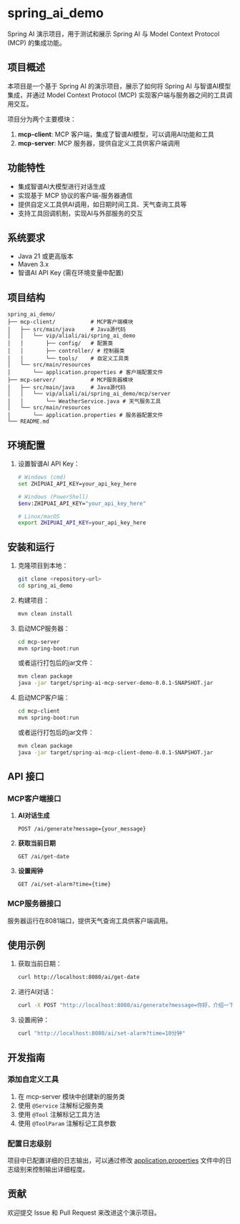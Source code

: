 # spring_ai_demo

Spring AI 演示项目，用于测试和展示 Spring AI 与 Model Context Protocol (MCP) 的集成功能。

## 项目概述

本项目是一个基于 Spring AI 的演示项目，展示了如何将 Spring AI 与智谱AI模型集成，并通过 Model Context Protocol (MCP) 实现客户端与服务器之间的工具调用交互。

项目分为两个主要模块：
1. **mcp-client**: MCP 客户端，集成了智谱AI模型，可以调用AI功能和工具
2. **mcp-server**: MCP 服务器，提供自定义工具供客户端调用

## 功能特性

- 集成智谱AI大模型进行对话生成
- 实现基于 MCP 协议的客户端-服务器通信
- 提供自定义工具供AI调用，如日期时间工具、天气查询工具等
- 支持工具回调机制，实现AI与外部服务的交互

## 系统要求

- Java 21 或更高版本
- Maven 3.x
- 智谱AI API Key (需在环境变量中配置)

## 项目结构

```
spring_ai_demo/
├── mcp-client/           # MCP客户端模块
│   ├── src/main/java     # Java源代码
│   │   └── vip/aliali/ai/spring_ai_demo
│   │       ├── config/   # 配置类
│   │       ├── controller/ # 控制器类
│   │       └── tools/    # 自定义工具类
│   └── src/main/resources
│       └── application.properties # 客户端配置文件
├── mcp-server/           # MCP服务器模块
│   ├── src/main/java     # Java源代码
│   │   └── vip/aliali/ai/spring_ai_demo/mcp/server
│   │       └── WeatherService.java # 天气服务工具
│   └── src/main/resources
│       └── application.properties # 服务器配置文件
└── README.md
```

## 环境配置

1. 设置智谱AI API Key：
   ```bash
   # Windows (cmd)
   set ZHIPUAI_API_KEY=your_api_key_here
   
   # Windows (PowerShell)
   $env:ZHIPUAI_API_KEY="your_api_key_here"
   
   # Linux/macOS
   export ZHIPUAI_API_KEY=your_api_key_here
   ```

## 安装和运行

1. 克隆项目到本地：
   ```bash
   git clone <repository-url>
   cd spring_ai_demo
   ```

2. 构建项目：
   ```bash
   mvn clean install
   ```

3. 启动MCP服务器：
   ```bash
   cd mcp-server
   mvn spring-boot:run
   ```
   
   或者运行打包后的jar文件：
   ```bash
   mvn clean package
   java -jar target/spring-ai-mcp-server-demo-0.0.1-SNAPSHOT.jar
   ```

4. 启动MCP客户端：
   ```bash
   cd mcp-client
   mvn spring-boot:run
   ```
   
   或者运行打包后的jar文件：
   ```bash
   mvn clean package
   java -jar target/spring-ai-mcp-client-demo-0.0.1-SNAPSHOT.jar
   ```

## API 接口

### MCP客户端接口

1. **AI对话生成**
   ```
   POST /ai/generate?message={your_message}
   ```
   
2. **获取当前日期**
   ```
   GET /ai/get-date
   ```
   
3. **设置闹钟**
   ```
   GET /ai/set-alarm?time={time}
   ```

### MCP服务器接口

服务器运行在8081端口，提供天气查询工具供客户端调用。

## 使用示例

1. 获取当前日期：
   ```bash
   curl http://localhost:8080/ai/get-date
   ```

2. 进行AI对话：
   ```bash
   curl -X POST "http://localhost:8080/ai/generate?message=你好，介绍一下你自己"
   ```

3. 设置闹钟：
   ```bash
   curl "http://localhost:8080/ai/set-alarm?time=10分钟"
   ```

## 开发指南

### 添加自定义工具

1. 在 mcp-server 模块中创建新的服务类
2. 使用 `@Service` 注解标记服务类
3. 使用 `@Tool` 注解标记工具方法
4. 使用 `@ToolParam` 注解标记工具参数

### 配置日志级别

项目中已配置详细的日志输出，可以通过修改 [application.properties](file:///D:/projects/spring_ai_demo/mcp-client/src/main/resources/application.properties) 文件中的日志级别来控制输出详细程度。

## 贡献

欢迎提交 Issue 和 Pull Request 来改进这个演示项目。